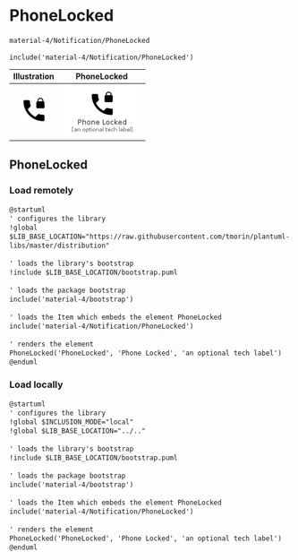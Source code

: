 # PhoneLocked


```text
material-4/Notification/PhoneLocked
```

```text
include('material-4/Notification/PhoneLocked')
```



| Illustration | PhoneLocked |
| :---: | :---: |
| ![illustration for Illustration](../../material-4/Notification/PhoneLocked.png) | ![illustration for PhoneLocked](../../material-4/Notification/PhoneLocked.Local.png) |




## PhoneLocked

### Load remotely
```plantuml
@startuml
' configures the library
!global $LIB_BASE_LOCATION="https://raw.githubusercontent.com/tmorin/plantuml-libs/master/distribution"

' loads the library's bootstrap
!include $LIB_BASE_LOCATION/bootstrap.puml

' loads the package bootstrap
include('material-4/bootstrap')

' loads the Item which embeds the element PhoneLocked
include('material-4/Notification/PhoneLocked')

' renders the element
PhoneLocked('PhoneLocked', 'Phone Locked', 'an optional tech label')
@enduml
```

### Load locally
```plantuml
@startuml
' configures the library
!global $INCLUSION_MODE="local"
!global $LIB_BASE_LOCATION="../.."

' loads the library's bootstrap
!include $LIB_BASE_LOCATION/bootstrap.puml

' loads the package bootstrap
include('material-4/bootstrap')

' loads the Item which embeds the element PhoneLocked
include('material-4/Notification/PhoneLocked')

' renders the element
PhoneLocked('PhoneLocked', 'Phone Locked', 'an optional tech label')
@enduml
```

